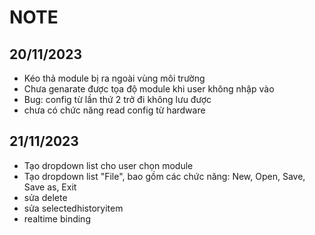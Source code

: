 ﻿# NOTE

## 20/11/2023
- Kéo thả module bị ra ngoài vùng môi trường
- Chưa genarate được tọa độ module khi user không nhập vào
- Bug: config từ lần thứ 2 trở đi không lưu được
- chưa có chức năng read config từ hardware
## 21/11/2023
- Tạo dropdown list cho user chọn module
- Tạo dropdown list "File", bao gồm các chức năng: New, Open, Save, Save as, Exit
- sửa delete 
- sửa selectedhistoryitem
- realtime binding

